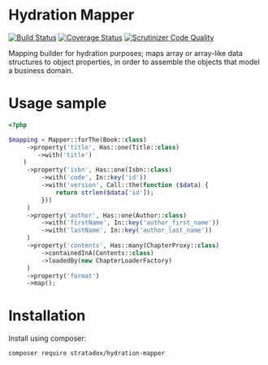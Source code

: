 # Hydration Mapper

[![Build Status](https://travis-ci.org/Stratadox/HydrationMapper.svg?branch=master)](https://travis-ci.org/Stratadox/HydrationMapper)
[![Coverage Status](https://coveralls.io/repos/github/Stratadox/HydrationMapper/badge.svg?branch=master)](https://coveralls.io/github/Stratadox/HydrationMapper?branch=master)
[![Scrutinizer Code Quality](https://scrutinizer-ci.com/g/Stratadox/HydrationMapper/badges/quality-score.png?b=master)](https://scrutinizer-ci.com/g/Stratadox/HydrationMapper/?branch=master)

Mapping builder for hydration purposes; maps array or array-like data structures to 
object properties, in order to assemble the objects that model a business domain.

# Usage sample

```php
<?php

$mapping = Mapper::forThe(Book::class)
     ->property('title', Has::one(Title::class)
        ->with('title')
    )
     ->property('isbn', Has::one(Isbn::class)
         ->with('code', In::key('id'))
         ->with('version', Call::the(function ($data) {
             return strlen($data['id']);
         }))
     )
     ->property('author', Has::one(Author::class)
         ->with('firstName', In::key('author_first_name'))
         ->with('lastName', In::key('author_last_name'))
     )
     ->property('contents', Has::many(ChapterProxy::class)
         ->containedInA(Contents::class)
         ->loadedBy(new ChapterLoaderFactory)
     )
     ->property('format')
     ->map();

```

# Installation

Install using composer:

`composer require stratadox/hydration-mapper`